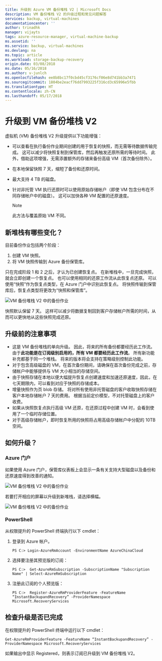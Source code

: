 ```yaml
---
title: 升级到 Azure VM 备份堆栈 V2 | Microsoft Docs
description: VM 备份堆栈 V2 的升级过程和常见问题解答
services: backup, virtual-machines
documentationcenter: ''
author: trinadhk
manager: vijayts
tags: azure-resource-manager, virtual-machine-backup
ms.assetid: ''
ms.service: backup, virtual-machines
ms.devlang: na
ms.topic: article
ms.workload: storage-backup-recovery
origin.date: 03/08/2018
ms.date: 05/16/2018
ms.author: v-junlch
ms.openlocfilehash: ee8b8bc17f0cbd45cf3176cf06e8d741bb3a7471
ms.sourcegitcommit: 1804be2eacf76dd7993225f316cd3c65996e5fbb
ms.translationtype: HT
ms.contentlocale: zh-CN
ms.lasthandoff: 05/17/2018
---
```

# <a name="upgrade-to-vm-backup-stack-v2"></a>升级到 VM 备份堆栈 V2
虚拟机 (VM) 备份堆栈 V2 升级提供以下功能增强：
- 可以查看在执行备份作业期间创建的用于恢复的快照，而无需等待数据传输完成。
这可以减少将快照复制到保管库，然后再触发还原所需的等待时间。 此外，借助这项增强，无需添置额外的存储来备份高级 VM（首次备份除外）。  

- 在本地保留快照 7 天，缩短了备份和还原时间。 

- 最大支持 4 TB 的磁盘。  

- 针对非托管 VM 执行还原时可以使用原始存储帐户（即使 VM 包含分布在不同存储帐户中的磁盘）。 这可以加快各种 VM 配置的还原速度。 
    > [!NOTE] 
    > 此方法与覆盖原始 VM 不同。 
    > 
    >

## <a name="what-is-changing-in-the-new-stack"></a>新堆栈有哪些变化？
目前备份作业包括两个阶段：
1.  创建 VM 快照。 
2.  将 VM 快照传输到 Azure 备份保管库。 

只在完成阶段 1 和 2 之后，才认为已创建恢复点。 在新堆栈中，一旦完成快照，就会立即创建一个恢复点。 也可以使用相同的还原工作流从此恢复点还原。 可以使用“快照”作为恢复点类型，在 Azure 门户中识别此恢复点。 将快照传输到保管库后，恢复点类型将更改为“快照和保管库”。 

![VM 备份堆栈 V2 中的备份作业](./media/backup-azure-vms/instant-rp-flow.jpg) 

快照默认保留 7 天。 这样可以减少将数据复制回到客户存储帐户所需的时间，从而可以更快地从这些快照完成还原。 

## <a name="considerations-before-upgrade"></a>升级前的注意事项
- 这是 VM 备份堆栈的单向升级。 因此，将来的所有备份都要经历此工作流。 由于**此功能是在订阅级别启用的，所有 VM 都要经历此工作流**。 所有新功能补充都基于同一个堆栈。 将来的版本将会支持在策略级别控制此功能。 
- 对于包含高级磁盘的 VM，在首次备份期间，请确保在首次备份完成之前，存储帐户中能够提供与 VM 大小相当的存储空间。 
- 由于快照存储在本地以便大幅提升恢复点创建速度和加速还原速度，因此，在七天期限内，可以看到对应于快照的存储成本。
- 增量快照作为页 blob 存储。 将对所有使用非托管磁盘的客户收取快照存储在客户本地存储帐户 7 天的费用。 根据当前定价模型，不对托管磁盘上的客户收费。
- 如果从快照恢复点执行高级 VM 还原，在还原过程中创建 VM 时，会看到使用了一个临时存储位置。 
- 对于高级存储帐户，即时恢复所用的快照将占用高级存储帐户中分配的 10TB 空间。

## <a name="how-to-upgrade"></a>如何升级？
### <a name="the-azure-portal"></a>Azure 门户
如果使用 Azure 门户，保管库仪表板上会显示一条有关支持大型磁盘以及备份和还原速度得到改善的通知。

![VM 备份堆栈 V2 中的备份作业](./media/backup-azure-vms/instant-rp-banner.png) 

若要打开相应的屏幕以升级到新堆栈，请选择横幅。 

![VM 备份堆栈 V2 中的备份作业](./media/backup-azure-vms/instant-rp.png) 

### <a name="powershell"></a>PowerShell
从权限提升的 PowerShell 终端执行以下 cmdlet：
1. 登录到 Azure 帐户。 

    ```
    PS C:> Login-AzureRmAccount -EnvironmentName AzureChinaCloud
    ```

2. 选择要注册其预览版的订阅：

    ```
    PS C:>  Get-AzureRmSubscription -SubscriptionName "Subscription Name" | Select-AzureRmSubscription
    ```

3. 注册此订阅的个人预览版：

    ```
    PS C:>  Register-AzureRmProviderFeature -FeatureName “InstantBackupandRecovery” -ProviderNamespace Microsoft.RecoveryServices
    ```

## <a name="verify-whether-the-upgrade-is-complete"></a>检查升级是否已完成
在权限提升的 PowerShell 终端中运行以下 cmdlet：

```
Get-AzureRmProviderFeature -FeatureName “InstantBackupandRecovery” -ProviderNamespace Microsoft.RecoveryServices
```

如果输出中显示 Registered，则表示订阅已升级到 VM 备份堆栈 V2。 




<!-- Update_Description: wording update -->